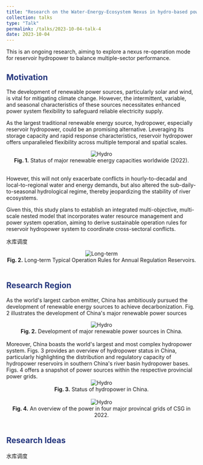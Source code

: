 ```yaml
---
title: "Research on the Water-Energy-Ecosystem Nexus in hydro-based power systems"
collection: talks
type: "Talk"
permalink: /talks/2023-10-04-talk-4
date: 2023-10-04
---
```


This is an ongoing research, aiming to explore a nexus re-operation mode for reservoir hydropower to balance multiple-sector performance. 

<h2 style="color: #24367d;">Motivation</h2>

The development of renewable power sources, particularly solar and wind, is vital for mitigating climate change. However, the intermittent, variable, and seasonal characteristics of these sources necessitates enhanced power system flexibility to safeguard reliable electricity supply. 

As the largest traditional renewable energy source, hydropower, especially reservoir hydropower, could be an promising alternative. Leveraging its storage capacity and rapid response characteristics, reservoir hydropower offers unparalleled flexibility across multiple temporal and spatial scales.

<div style="text-align: center;">
  <img src="http://prelude0324.github.io/academic_pages/images/post_2_fig_1.svg#pic_center" alt="Hydro" style="max-width: 100%; height: auto;" />
</div>
<div style="text-align: center;">
<b>Fig. 1.</b> Status of major renewable energy capacities worldwide (2022).
</div><br/>


However, this will not only exacerbate conflicts in hourly-to-decadal and local-to-regional water and energy demands, but also altered the sub-daily-to-seasonal hydrological regime, thereby jeopardizing the stability of river ecosystems.

Given this, this study plans to establish an integrated multi-objective, multi-scale nested model that incorporates water resource management and power system operation, aiming to derive sustainable operation rules for reservoir hydropower system to coordinate cross-sectoral conflicts.



水库调度

<div style="text-align: center;">
  <img src="http://prelude0324.github.io/academic_pages/images/research_6_fig_4.svg#pic_center" alt="Long-term" style="max-width: 100%; height: auto;" />
</div>

<div style="text-align: center;">
<b>Fig. 2.</b> Long-term Typical Operation Rules for Annual Regulation Reservoirs.
</div><br/>





<h2 style="color: #24367d;">Research Region</h2>

As the world's largest carbon emitter, China has ambitiously pursued the development of renewable energy sources to achieve decarbonization. Fig. 2 illustrates the development of China's major renewable power sources 

<div style="text-align: center;">
  <img src="http://prelude0324.github.io/academic_pages/images/research_6_fig_1.svg#pic_center" alt="Hydro" style="max-width: 100%; height: auto;" />
</div>

<div style="text-align: center;">
<b>Fig. 2.</b> Development of major renewable power sources in China.
</div><br/>
Moreover, China boasts the world's largest and most complex hydropower system. Figs. 3 provides an overview of hydropower status in China, particularly highlighting the distribution and regulatory capacity of hydropower reservoirs in southern China's river basin hydropower bases. Figs. 4 offers a snapshot of power sources within the respective provincial power grids.

<div style="text-align: center;">
  <img src="http://prelude0324.github.io/academic_pages/images/research_6_fig_2.svg#pic_center" alt="Hydro" style="max-width: 80%; height: auto;" />
</div>


<div style="text-align: center;">
<b>Fig. 3.</b> Status of hydropower in China.
</div><br/>
<div style="text-align: center;">
  <img src="http://prelude0324.github.io/academic_pages/images/research_6_fig_3.svg#pic_center" alt="Hydro" style="max-width: 90%; height: auto;" />
</div>
<div style="text-align: center;">
<b>Fig. 4.</b> An overview of the power in four major provincal grids of CSG in 2022.
</div><br/>
<h2 style="color: #24367d;">Research Ideas</h2>

水库调度
